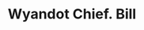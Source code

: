 ---
doi: 10.7916/D8GF25N6
date_other: '1890'
date_other_textual: 1890-1899
form: printed ephemera
genre:
- Invoices
name:
- Wyandot Chief
object_in_context_url: https://biggert.cul.columbia.edu/items/view/ave_biggert_01337
subject_hierarchical_geographic:
- Upper Sandusky, Ohio, United States
subject_name:
- Wyandot Chief
title: Wyandot Chief. Bill
sort_title: Wyandot Chief. Bill
call_number: ave_biggert_01337
coordinates:
- 40.82972222222222,-83.27916666666667
pid: ave_biggert_01337
identifiers: ave_biggert_01337
thumbnail: https://derivativo-3.library.columbia.edu/iiif/2/ldpd:343159/full/!256,256/0/native.jpg
permalink: /biggert/ave_biggert_01337/
layout: iiif-image-page
---